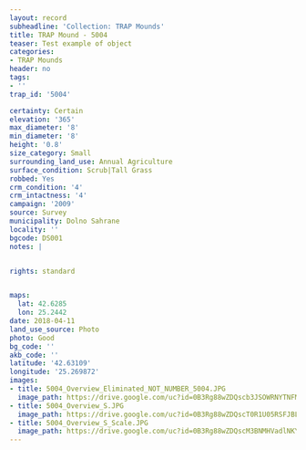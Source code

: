 ```yaml
---
layout: record
subheadline: 'Collection: TRAP Mounds'
title: TRAP Mound - 5004
teaser: Test example of object
categories:
- TRAP Mounds
header: no
tags:
- ''
trap_id: '5004'

certainty: Certain
elevation: '365'
max_diameter: '8'
min_diameter: '8'
height: '0.8'
size_category: Small
surrounding_land_use: Annual Agriculture
surface_condition: Scrub|Tall Grass
robbed: Yes
crm_condition: '4'
crm_intactness: '4'
campaign: '2009'
source: Survey
municipality: Dolno Sahrane
locality: ''
bgcode: DS001
notes: |


rights: standard


maps:
  lat: 42.6285
  lon: 25.2442
date: 2018-04-11
land_use_source: Photo
photo: Good
bg_code: ''
akb_code: ''
latitude: '42.63109'
longitude: '25.269872'
images:
- title: 5004_Overview_Eliminated_NOT_NUMBER_5004.JPG
  image_path: https://drive.google.com/uc?id=0B3Rg88wZDQscb3JSOWRNYTNFMTQ
- title: 5004_Overview_S.JPG
  image_path: https://drive.google.com/uc?id=0B3Rg88wZDQscT0R1U05RSFJBLW8
- title: 5004_Overview_S_Scale.JPG
  image_path: https://drive.google.com/uc?id=0B3Rg88wZDQscM3BNMHVadlNKYzA
---
```

